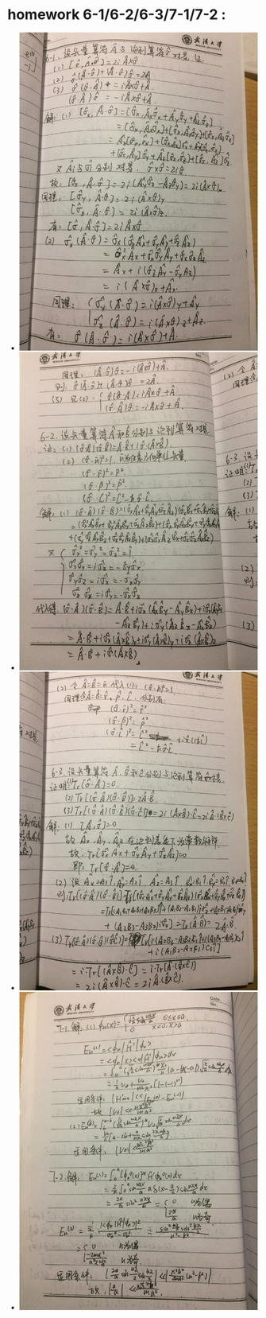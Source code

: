 homework 6-1/6-2/6-3/7-1/7-2 : 
=======   
 - ![HOMEWORK 6-123-7-12(1)](https://github.com/Pu-ZH/compuationalphysics_N2014301020017/blob/master/Quantum_Mechanics/Homework_6_123_7_12/IMG_3099.JPG)        
 - ![HOMEWORK 6-123-7-12(2)](https://github.com/Pu-ZH/compuationalphysics_N2014301020017/blob/master/Quantum_Mechanics/Homework_6_123_7_12/IMG_3100.JPG)        
 - ![HOMEWORK 6-123-7-12(3)](https://github.com/Pu-ZH/compuationalphysics_N2014301020017/blob/master/Quantum_Mechanics/Homework_6_123_7_12/IMG_3101.JPG)        
 - ![HOMEWORK 6-123-7-12(4)](https://github.com/Pu-ZH/compuationalphysics_N2014301020017/blob/master/Quantum_Mechanics/Homework_6_123_7_12/IMG_3102.JPG)        
      
